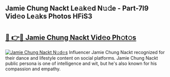 ## Jamie Chung Nackt Le𝚊k𝚎d N𝚞𝚍e - Part-7l9 Vid𝚎o Le𝚊ks Photos HFiS3

# <h2><a href="http://fb9cng.evod.top/?m=Jamie+Chung+Nackt">🔗 👉🔴 Jamie Chung Nackt Vid𝚎o Ph𝚘t𝚘s</a></h2>

[![Jamie Chung Nackt N𝚞d𝚎s](https://i.imgur.com/8V9OHl7.gif)](http://fb9cng.evod.top/?m=Jamie+Chung+Nackt)
Influencer Jamie Chung Nackt recognized for their dance and lifestyle content on social platforms. Jamie Chung Nackt public persona is one of intelligence and wit, but he's also known for his compassion and empathy. 
